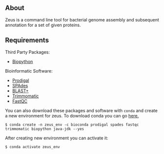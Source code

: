 ## About

Zeus is a command line tool for bacterial genome assembly and subsequent annotation for a set of given proteins. 

## Requirements
Third Party Packages:

- [Biopython](https://biopython.org/)

Bioinformatic Software:

- [Prodigal](https://github.com/hyattpd/Prodigal)
- [SPAdes](http://cab.spbu.ru/software/spades/) 
- [BLAST+](https://blast.ncbi.nlm.nih.gov/Blast.cgi?PAGE_TYPE=BlastDocs&DOC_TYPE=Download)
- [Trimmomatic](http://www.usadellab.org/cms/?page=trimmomatic)
- [FastQC](https://www.bioinformatics.babraham.ac.uk/projects/fastqc/)

You can also download these packages and software with `conda` and create a new environment for zeus.
To download conda you can go [here.](https://docs.conda.io/projects/conda/en/latest/user-guide/install/download.html)

```
$ conda create -n zeus_env -c bioconda prodigal spades fastqc trimmomatic biopython java-jdk --yes

```

After creating new environment you can activate it:

```
$ conda activate zeus_env

```
